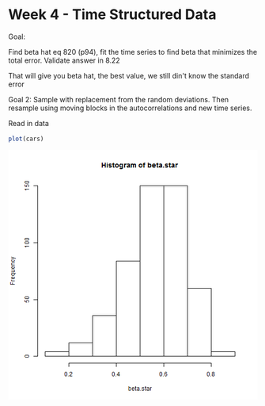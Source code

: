 Week 4 - Time Structured Data
========================================================

Goal:

Find beta hat eq 820 (p94), fit the time series to find beta that minimizes the total error. Validate answer in 8.22

That will give you beta hat, the best value, we still din't know the standard error

Goal 2: Sample with replacement from the random deviations. Then resample using moving blocks in the autocorrelations and new time series.


Read in data






```r
plot(cars)
```

![plot of chunk unnamed-chunk-2](figure/unnamed-chunk-2.png) 


